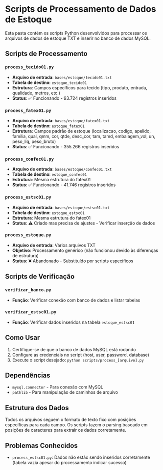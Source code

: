 # Scripts de Processamento de Dados de Estoque

Esta pasta contém os scripts Python desenvolvidos para processar os arquivos de dados de estoque TXT e inserir no banco de dados MySQL.

## Scripts de Processamento

### `process_tecido01.py`
- **Arquivo de entrada**: `bases/estoque/tecido01.txt`
- **Tabela de destino**: `estoque_tecido01`
- **Estrutura**: Campos específicos para tecido (tipo, produto, entrada, qualidade, metros, etc.)
- **Status**: ✅ Funcionando - 93.724 registros inseridos

### `process_fatex01.py`
- **Arquivo de entrada**: `bases/estoque/fatex01.txt`
- **Tabela de destino**: `estoque_fatex01`
- **Estrutura**: Campos padrão de estoque (localizacao, codigo, apelido, familia, qual, qmm, cor, qtde, desc_cor, tam, tamd, embalagem_vol, un, peso_liq, peso_bruto)
- **Status**: ✅ Funcionando - 355.266 registros inseridos

### `process_confec01.py`
- **Arquivo de entrada**: `bases/estoque/confec01.txt`
- **Tabela de destino**: `estoque_confec01`
- **Estrutura**: Mesma estrutura do fatex01
- **Status**: ✅ Funcionando - 41.746 registros inseridos

### `process_estsc01.py`
- **Arquivo de entrada**: `bases/estoque/estsc01.txt`
- **Tabela de destino**: `estoque_estsc01`
- **Estrutura**: Mesma estrutura do fatex01
- **Status**: ⚠️ Criado mas precisa de ajustes - Verificar inserção de dados

### `process_estoque.py`
- **Arquivo de entrada**: Vários arquivos TXT
- **Objetivo**: Processamento genérico (não funcionou devido às diferenças de estrutura)
- **Status**: ❌ Abandonado - Substituído por scripts específicos

## Scripts de Verificação

### `verificar_banco.py`
- **Função**: Verificar conexão com banco de dados e listar tabelas

### `verificar_estsc01.py`
- **Função**: Verificar dados inseridos na tabela `estoque_estsc01`

## Como Usar

1. Certifique-se de que o banco de dados MySQL está rodando
2. Configure as credenciais no script (host, user, password, database)
3. Execute o script desejado: `python scripts/process_[arquivo].py`

## Dependências

- `mysql.connector` - Para conexão com MySQL
- `pathlib` - Para manipulação de caminhos de arquivo

## Estrutura dos Dados

Todos os arquivos seguem o formato de texto fixo com posições específicas para cada campo. Os scripts fazem o parsing baseado em posições de caracteres para extrair os dados corretamente.

## Problemas Conhecidos

- `process_estsc01.py`: Dados não estão sendo inseridos corretamente (tabela vazia apesar do processamento indicar sucesso)